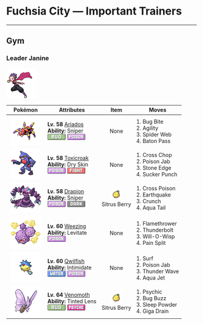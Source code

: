 # Fuchsia City — Important Trainers


---

## Gym

### Leader Janine

![Leader Janine](../../assets/important_trainers/janine.png "Leader Janine")

| Pokémon | Attributes | Item | Moves |
|:-------:|------------|:----:|-------|
| ![Ariados](../../assets/sprites/ariados/front.gif "Ariados: A single strand of a special string is endlessly spun out of its rear. The string leads back to its nest.")| **Lv. 58** [Ariados](../../pokemon/ariados.md/)<br>**Ability:** <span class="tooltip" title="Powers up moves if they become critical hits.">Sniper</span><br>![bug](../../assets/types/bug.png "Bug") ![poison](../../assets/types/poison.png "Poison") | None | 1. <span class="tooltip" title="The user bites the foe. If the foe is holding a Berry, the user eats it and gains its effect.">Bug Bite</span><br>2. <span class="tooltip" title="The user relaxes and lightens its body to move faster. It sharply boosts the Speed stat.">Agility</span><br>3. <span class="tooltip" title="The user ensnares the foe with a thin, gooey silk so it can’t flee from battle. ">Spider Web</span><br>4. <span class="tooltip" title="The user switches places with a party Pokémon in waiting, passing along any stat changes.">Baton Pass</span> |
| ![Toxicroak](../../assets/sprites/toxicroak/front.gif "Toxicroak: Swaying and dodging the attacks of its foes, it weaves its flexible body in close, then lunges out with its poisonous claws.")| **Lv. 58** [Toxicroak](../../pokemon/toxicroak.md/)<br>**Ability:** <span class="tooltip" title="Reduces HP if it is hot. Water restores HP.">Dry Skin</span><br>![poison](../../assets/types/poison.png "Poison") ![fighting](../../assets/types/fighting.png "Fighting") | None | 1. <span class="tooltip" title="The user delivers a double chop with its forearms crossed. It has a high critical-hit ratio.">Cross Chop</span><br>2. <span class="tooltip" title="The foe is stabbed with a tentacle or arm steeped in poison. It may also poison the foe.">Poison Jab</span><br>3. <span class="tooltip" title="The user stabs the foe with a sharpened stone. It has a high critical-hit ratio. ">Stone Edge</span><br>4. <span class="tooltip" title="This move enables the user to attack first. It fails if the foe is not readying an attack, however.">Sucker Punch</span> |
| ![Drapion](../../assets/sprites/drapion/front.gif "Drapion: It attacks people and Pokémon that cross the desert. This has only furthered its bad reputation.")| **Lv. 58** [Drapion](../../pokemon/drapion.md/)<br>**Ability:** <span class="tooltip" title="Powers up moves if they become critical hits.">Sniper</span><br>![poison](../../assets/types/poison.png "Poison") ![dark](../../assets/types/dark.png "Dark") | ![Sitrus Berry](../../assets/items/sitrus_berry.png "Sitrus Berry")<br><span class="tooltip" title="It may be used or held by a Pokémon to heal the user’s HP a little.">Sitrus Berry</span> | 1. <span class="tooltip" title="A slashing attack that may also leave the target poisoned. It has a high critical-hit ratio.">Cross Poison</span><br>2. <span class="tooltip" title="The user sets off an earthquake that hits all the Pokémon in the battle. ">Earthquake</span><br>3. <span class="tooltip" title="The user crunches up the foe with sharp fangs. It may also lower the target’s Defense stat.">Crunch</span><br>4. <span class="tooltip" title="The user attacks by swinging its tail as if it were a vicious wave in a raging storm. ">Aqua Tail</span> |
| ![Weezing](../../assets/sprites/weezing/front.gif "Weezing: Top-grade perfume is made using its internal poison gases by diluting them to the highest level.")| **Lv. 60** [Weezing](../../pokemon/weezing.md/)<br>**Ability:** <span class="tooltip" title="Gives full immunity to all Ground-type moves.">Levitate</span><br>![poison](../../assets/types/poison.png "Poison") | None | 1. <span class="tooltip" title="The foe is scorched with an intense blast of fire. The target may also be left with a burn.">Flamethrower</span><br>2. <span class="tooltip" title="A strong electric blast is loosed at the foe. It may also leave the foe paralyzed.">Thunderbolt</span><br>3. <span class="tooltip" title="The user shoots a sinister, bluish white flame at the foe to inflict a burn. ">Will-O-Wisp</span><br>4. <span class="tooltip" title="The user adds its HP to the foe’s HP, then equally shares the combined HP with the foe.">Pain Split</span> |
| ![Qwilfish](../../assets/sprites/qwilfish/front.gif "Qwilfish: The small spikes covering its body developed from scales. They inject a toxin that causes fainting.")| **Lv. 60** [Qwilfish](../../pokemon/qwilfish.md/)<br>**Ability:** <span class="tooltip" title="Lowers the foe’s Attack stat.">Intimidate</span><br>![water](../../assets/types/water.png "Water") ![poison](../../assets/types/poison.png "Poison") | None | 1. <span class="tooltip" title="It swamps the entire battlefield with a giant wave. It can also be used for crossing water.">Surf</span><br>2. <span class="tooltip" title="The foe is stabbed with a tentacle or arm steeped in poison. It may also poison the foe.">Poison Jab</span><br>3. <span class="tooltip" title="A weak electric charge is launched at the foe. It causes paralysis if it hits.">Thunder Wave</span><br>4. <span class="tooltip" title="The user lunges at the foe at a speed that makes it almost invisible. It is sure to strike first.">Aqua Jet</span> |
| ![Venomoth](../../assets/sprites/venomoth/front.gif "Venomoth: The powder on its wings is poisonous if it is dark in hue. If it is light in hue, it causes paralysis.")| **Lv. 64** [Venomoth](../../pokemon/venomoth.md/)<br>**Ability:** <span class="tooltip" title="Powers up “not very effective” moves.">Tinted Lens</span><br>![bug](../../assets/types/bug.png "Bug") ![psychic](../../assets/types/psychic.png "Psychic") | ![Sitrus Berry](../../assets/items/sitrus_berry.png "Sitrus Berry")<br><span class="tooltip" title="It may be used or held by a Pokémon to heal the user’s HP a little.">Sitrus Berry</span> | 1. <span class="tooltip" title="The foe is hit by a strong telekinetic force. It may also reduce the foe’s Sp. Def stat.">Psychic</span><br>2. <span class="tooltip" title="The user vibrates its wings to generate a damaging sound wave. It may also lower the foe’s Sp. Def stat.">Bug Buzz</span><br>3. <span class="tooltip" title="The user scatters a big cloud of sleep- inducing dust around the foe. ">Sleep Powder</span><br>4. <span class="tooltip" title="A nutrient-draining attack. The user’s HP is restored by half the damage taken by the target.">Giga Drain</span> |


